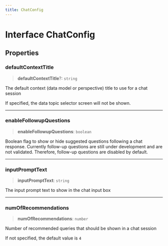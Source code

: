 ```yaml
---
title: ChatConfig
---
```


# Interface ChatConfig

## Properties

### defaultContextTitle

> **defaultContextTitle**?: `string`

The default context (data model or perspective) title to use for a chat session

If specified, the data topic selector screen will not be shown.

***

### enableFollowupQuestions

> **enableFollowupQuestions**: `boolean`

Boolean flag to show or hide suggested questions following a chat response. Currently
follow-up questions are still under development and are not validated. Therefore, follow-up
questions are disabled by default.

***

### inputPromptText

> **inputPromptText**: `string`

The input prompt text to show in the chat input box

***

### numOfRecommendations

> **numOfRecommendations**: `number`

Number of recommended queries that should be shown in a chat session

If not specified, the default value is `4`
